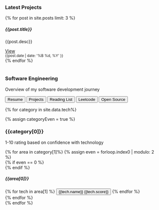 ---
---

<section>
  <div class="container">
    <h3>Latest Projects</h3>
    <div class="row row-cols-sm-1 row-cols-md-3 g-4">
      {% for post in site.posts limit: 3 %}
        <div class="col d-flex align-items-stretch">
          <div class="card bg-dark" style="width: 18rem">
            <div class="card-body">
              <h5 class="card-title">{{post.title}}</h5>
              <p class="card-text small">{{post.desc}}</p>
            </div>
            <div class="card-footer">
              <div class="float-right">
                <a href="{{post.url}}" class="card-link">View</a>
              </div>
              <div class="float-left">
                <small class="text-muted">{{post.date | date: '%B %d, %Y' }}</small>
              </div>
            </div>
          </div>
        </div>
      {% endfor %}
    </div>
  </div>

  <br />
  <section class="py-5 text-center container">
    <div class="row py-lg-5">
      <div class="col-lg-6 col-md-8 mx-auto">
        <h1 class="fw-light">Software Engineering</h1>
        <p class="lead text-muted">Overview of my software development journey</p>
        <div class="btn-group" role="group" aria-label="Basic example">
          <button type="button" class="btn btn-secondary"> Resume </button>
          <button type="button" class="btn btn-secondary"> Projects </button>
          <button type="button" class="btn btn-secondary"> Reading List </button>
          <button type="button" class="btn btn-secondary"> Leetcode </button>
          <button type="button" class="btn btn-secondary"> Open Source </button>
        </div>
      </div>
    </div>
  </section>

  {% for category in site.data.tech%}
    <div class="row align-items-md-stretch">
      <div class="col-md-12">
        <!-- {% assign categoryEven = forloop.index0 | modulo: 2 %} -->
        {% assign categoryEven = true %}
        <!-- <div class="h-100 p-5 text-white bg-dark rounded-3"> -->
        <div class="h-100 p-5 rounded-3 {% if categoryEven != 0 %}text-white bg-dark{% endif %}">
          <h3>{{category[0]}}</h3>
          <p>1-10 rating based on confidence with technology</p>
          {% for area in category[1]%}
            {% assign even = forloop.index0 | modulo: 2 %}
            <div class="container {% if even == 0 %}text-right{% endif %}">
              <div class="row">
                {% if even == 0 %}
                  <div class="col-2"></div>
                {% endif %}
                <div class="col-10">
                  <h5>{{area[0]}}</h5>
                  {% for tech in area[1] %}
                    <button type="button" class="btn {% if categoryEven != 0 %} btn-secondary {% else %} btn-dark {% endif %}">
                      {{tech.name}} <span class="badge badge-light">{{tech.score}}</span>
                    </button>
                  {% endfor %}
                </div>
              </div>
            </div>
          {% endfor %}
        </div>
      </div>
    </div>
  {% endfor %}
</section>
